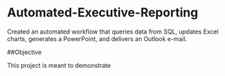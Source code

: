 # Automated-Executive-Reporting
Created an automated workflow that queries data from SQL, updates Excel charts, generates a PowerPoint, and delivers an Outlook e-mail.

##Objective

This project is meant to demonstrate 
